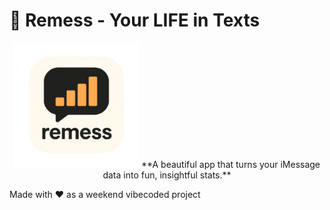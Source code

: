 # 💬 Remess - Your LIFE in Texts

<div align="center">
  <img src="desktop_app/icon.png" alt="Remess Icon" width="200" height="200" />
  **A beautiful app that turns your iMessage data into fun, insightful stats.**
</div>

Made with ❤️ as a weekend vibecoded project
